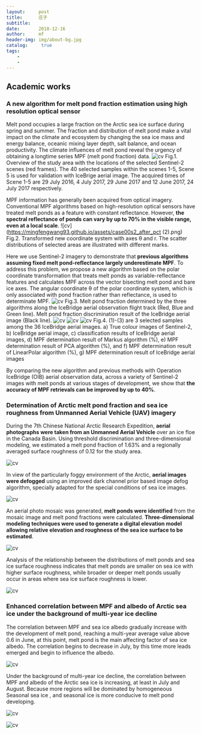 ```yaml
---
layout:     post
title:      庄子
subtitle:   
date:       2018-12-16
author:     mf
header-img: img/about-bg.jpg
catalog: 	 true
tags:
    -
    -
---
```



## Academic works


### A new algorithm for melt pond fraction estimation using high resolution optical sensor

Melt pond occupies a large fraction on the Arctic sea ice surface during spring and summer. The fraction and distribution of melt pond make a vital impact on the climate and ecosystem by changing the sea ice mass and energy balance, oceanic mixing layer depth, salt balance, and ocean productivity. The climate influences of melt pond reveal the urgency of obtaining a longtime series MPF (melt pond fraction) data. 
![cv](https://mingfengwang93.github.io/assets/icebridge.png)
                   Fig.1. Overview of the study area with the locations of the selected Sentinel-2 
                   scenes (red frames). The 40 selected samples within the scenes 1-5, Scene 5 is 
                   used for validation with IceBrige aerial image.  The acquired times of Scene 1-5 
                   are 29 July 2016, 4 July 2017, 29 June 2017 and 12 June 2017, 24 July 2017 respectively. 


MPF information has generally been acquired from optical imagery. Conventional MPF algorithms based on high-resolution optical sensors have treated melt ponds as a feature with constant reflectance. However, **the spectral reflectance of ponds can vary by up to 70% in the visible range, even at a local scale**.
![cv](https://mingfengwang93.github.io/assets/case00s2_after_pct (2).png)
                   Fig.2. Transformed new coordinate system with axes θ and r. The scatter distributions
                   of selected areas are illustrated with different marks.
                   
                   
Here we use Sentinel-2 imagery to demonstrate that **previous algorithms assuming fixed melt pond-reflectance largely underestimate MPF**. To address this problem, we propose a new algorithm based on the polar coordinate transformation that treats melt ponds as variable-reflectance features and calculates MPF across the vector bisecting melt pond and bare ice axes. The angular coordinate θ of the polar coordinate system, which is only associated with pond fraction rather than reflectance, is used to determinate MPF.
![cv](https://mingfengwang93.github.io/assets/compare.png)
                  Fig.3. Melt pond fraction determined by the three algorithms 
                  along the IceBridge aerial observation flight track (Red, Blue 
                  and Green line). Melt pond fraction discrimination result of the 
                  IceBridge aerial image (Black line).
![cv](https://mingfengwang93.github.io/assets/case1.png)
![cv](https://mingfengwang93.github.io/assets/case2.png)
![cv](https://mingfengwang93.github.io/assets/case3.png)
                  Fig.4. (1)-(3) are 3 selected samples among the 36 IceBridge aerial images. a) 
                  True colour images of Sentinel-2, b) IceBridge aerial image, c) classification 
                  results of IceBridge aerial images, d) MPF determination result of Markus algorithm 
                  (%), e) MPF determination result of PCA algorithm (%), and f) MPF determination result 
                  of LinearPolar algorithm (%), g) MPF determination result of IceBridge aerial images


By comparing the new algorithm and previous methods with Operation IceBridge (OIB) aerial observation data, across a variety of Sentinel-2 images with melt ponds at various stages of development, we show that **the accuracy of MPF retrievals can be improved by up to 40%**. 











### Determination of Arctic melt pond fraction and sea ice roughness from Unmanned Aerial Vehicle (UAV) imagery 

During the 7th Chinese National Arctic Research Expedition, **aerial photographs were taken from an Unmanned Aerial Vehicle** over an ice floe in the Canada Basin. Using threshold discrimination and three-dimensional modeling, we estimated a melt pond fraction of 1.63% and a regionally averaged surface roughness of 0.12 for the study area.

![cv](https://mingfengwang93.github.io/assets/position.bmp)

In view of the particularly foggy environment of the Arctic, **aerial images were defogged** using an improved dark channel prior based image defog algorithm, specially adapted for the special conditions of sea ice images.

![cv](https://mingfengwang93.github.io/assets/defog.bmp)

An aerial photo mosaic was generated, **melt ponds were identified** from the mosaic image and melt pond fractions were calculated. **Three-dimensional modeling techniques were used to generate a digital elevation model allowing relative elevation and roughness of the sea ice surface to be estimated**. 

![cv](https://mingfengwang93.github.io/assets/dem.bmp)

Analysis of the relationship between the distributions of melt ponds and sea ice surface roughness indicates that melt ponds are smaller on sea ice with higher surface roughness, while broader or deeper melt ponds usually occur in areas where sea ice surface roughness is lower.

![cv](https://mingfengwang93.github.io/assets/scatter.bmp)








### Enhanced correlation between MPF and albedo of Arctic sea ice under the background of multi-year ice decline

The correlation between MPF and sea ice albedo gradually increase with the development of melt pond, reaching a multi-year average value above 0.6 in June, at this point, melt pond is the main affecting factor of sea ice albedo. The correlation begins to decrease in July, by this time more leads emerged and begin to influence the albedo.

![cv](https://mingfengwang93.github.io/assets/mpf-seasonal.bmp)

Under the background of multi-year ice decline, the correlation between MPF and albedo of the Arctic sea ice is increasing, at least in July and August. Because more regions will be dominated by homogeneous Seasonal sea ice , and seasonal ice is more conducive to melt pond developing.

![cv](https://mingfengwang93.github.io/assets/interannual-albedo.bmp)

![cv](https://mingfengwang93.github.io/assets/multi-year-ice.bmp)

